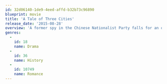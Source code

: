 ```yaml
---
id: 32d06140-1de9-4eed-affd-b32b73c96890
blueprint: movie
title: 'A Tale of Three Cities'
release_date: '2015-08-28'
overview: 'A former spy in the Chinese Nationalist Party falls for an opium-dealing widow, as China is ravaged by war and revolution.'
genres:
  -
    id: 18
    name: Drama
  -
    id: 36
    name: History
  -
    id: 10749
    name: Romance
---
```

